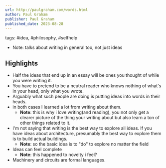 ```yaml
---
url: http://paulgraham.com/words.html
author: Paul Graham
publisher: Paul Graham
published_date: 2023-08-28
---
```


tags: #idea, #philosophy, #selfhelp
* Note: talks about writing in general too, not just ideas


## Highlights
* Half the ideas that end up in an essay will be ones you thought of while you were writing it.
* You have to pretend to be a neutral reader who knows nothing of what's in your head, only what you wrote.
* Arguably what such people are doing is putting ideas into words in their heads.
* in both cases I learned a lot from writing about them.
  * **Note**: this is why i love writing(and reading), you not only get a clearer picture of the thing your writing about but also learn a ton of other things related to it.
* I'm not saying that writing is the best way to explore all ideas. If you have ideas about architecture, presumably the best way to explore them is to build actual buildings.
  * **Note**: so the basic idea is to "do" to explore no matter the field
* Ideas can feel complete
  * **Note**: this happened to novelty i feel?
* Machinery and circuits are formal languages.
